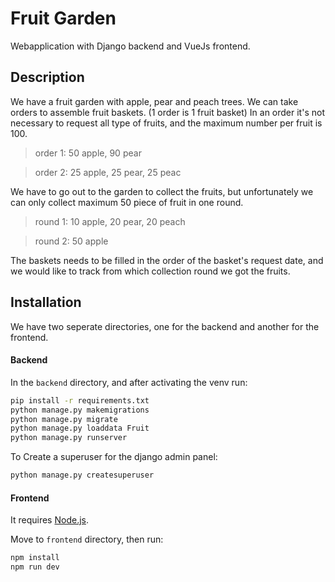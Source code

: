 # Fruit Garden
Webapplication with Django backend and VueJs frontend.

## Description

We have a fruit garden with apple, pear and peach trees.
We can take orders to assemble fruit baskets. (1 order is 1 fruit basket) In an order it's not necessary to request all type of fruits, and the maximum number per fruit is 100.

> order 1: 50 apple, 90 pear

> order 2: 25 apple, 25 pear, 25 peac

We have to go out to the garden to collect the fruits, but unfortunately 
we can only collect maximum 50 piece of fruit in one round.

>  round 1: 10 apple, 20 pear, 20 peach

>  round 2: 50 apple

The baskets needs to be filled in the order of the basket's request date, and
we would like to track from which collection round we got the fruits.

## Installation

We have two seperate directories, one for the backend and another for the frontend.

#### Backend
In the `backend` directory, and after activating the venv run:
```sh
pip install -r requirements.txt
python manage.py makemigrations
python manage.py migrate
python manage.py loaddata Fruit
python manage.py runserver
```

To Create a superuser for the django admin panel:
```sh
python manage.py createsuperuser
```


#### Frontend
It requires [Node.js](https://nodejs.org/).

Move to `frontend` directory, then run:
```sh
npm install
npm run dev
```
